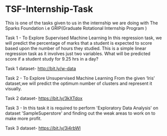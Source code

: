 # TSF-Internship-Task
This is one of the tasks given to us in the internship we are doing with The Sparks Foundation i.e GRIP(Graduate Rotational Internship Program ) 

Task 1 - To Explore Supervised Machine Learning In this regression task, we will predict the percentage of marks that a student is expected to score based upon the number of hours they studied. This is a simple linear regression task as it involves just two variables. What will be predicted score if a student study for 9.25 hrs in a day?

Task 1 dataset- http://bit.ly/w-data

Task 2 - To Explore Unsupervised Machine Learning From the given ‘Iris’ dataset,we will predict the optimum number of clusters and represent it visually.

Task 2 dataset- https://bit.ly/3kXTdox

Task 3 - In this task it is required to perform 'Exploratory Data Analysis' on dataset 'SampleSuperstore' and finding out the weak areas to work on to make more profit.

Task 3 dataset- https://bit.ly/3i4rbWl 
